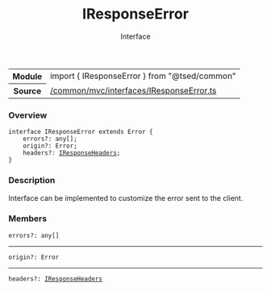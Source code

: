 
<header class="symbol-info-header"><h1 id="iresponseerror">IResponseError</h1><label class="symbol-info-type-label interface">Interface</label></header>
<!-- summary -->
<section class="symbol-info"><table class="is-full-width"><tbody><tr><th>Module</th><td><div class="lang-typescript"><span class="token keyword">import</span> { IResponseError }&nbsp;<span class="token keyword">from</span>&nbsp;<span class="token string">"@tsed/common"</span></div></td></tr><tr><th>Source</th><td><a href="https://github.com/Romakita/ts-express-decorators/blob/v4.24.0/src//common/mvc/interfaces/IResponseError.ts#L0-L0">/common/mvc/interfaces/IResponseError.ts</a></td></tr></tbody></table></section>
<!-- overview -->


### Overview


<pre><code class="typescript-lang "><span class="token keyword">interface</span> IResponseError <span class="token keyword">extends</span> Error <span class="token punctuation">{</span>
    errors?<span class="token punctuation">:</span> <span class="token keyword">any</span><span class="token punctuation">[</span><span class="token punctuation">]</span><span class="token punctuation">;</span>
    origin?<span class="token punctuation">:</span> Error<span class="token punctuation">;</span>
    headers?<span class="token punctuation">:</span> <a href="#api/common/mvc/iresponseheaders"><span class="token">IResponseHeaders</span></a><span class="token punctuation">;</span>
<span class="token punctuation">}</span></code></pre>


<!-- Parameters -->

<!-- Description -->


### Description

Interface can be implemented to customize the error sent to the client.

<!-- Members -->







### Members



<div class="method-overview">
<pre><code class="typescript-lang ">errors?<span class="token punctuation">:</span> <span class="token keyword">any</span><span class="token punctuation">[</span><span class="token punctuation">]</span></code></pre>
</div>




<hr/>



<div class="method-overview">
<pre><code class="typescript-lang ">origin?<span class="token punctuation">:</span> Error</code></pre>
</div>




<hr/>



<div class="method-overview">
<pre><code class="typescript-lang ">headers?<span class="token punctuation">:</span> <a href="#api/common/mvc/iresponseheaders"><span class="token">IResponseHeaders</span></a></code></pre>
</div>








